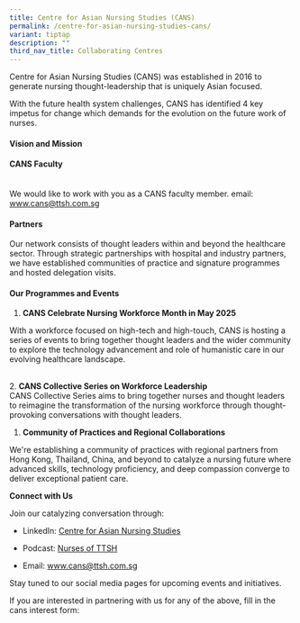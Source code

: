 ```yaml
---
title: Centre for Asian Nursing Studies (CANS)
permalink: /centre-for-asian-nursing-studies-cans/
variant: tiptap
description: ""
third_nav_title: Collaborating Centres
---
```

<p>Centre for Asian Nursing Studies (CANS) was established in 2016 to generate
nursing thought-leadership that is uniquely Asian focused.&nbsp;</p>
<p>With the future health system challenges, CANS has identified 4 key impetus
for change which demands for the evolution on the future work of nurses.</p>
<h4><strong>Vision and Mission</strong></h4>
<p></p>
<h4><strong>CANS Faculty</strong></h4>
<p>
<br>We would like to work with you as a CANS faculty member. email: <a href="http://www.cans@ttsh.com.sg" rel="noopener noreferrer nofollow" target="_blank"><u>www.cans@ttsh.com.sg</u></a>
</p>
<h4><strong>Partners</strong></h4>
<p>Our network consists of thought leaders within and beyond the healthcare
sector. Through strategic partnerships with hospital and industry partners,
we have established communities of practice and signature programmes and
hosted delegation visits.</p>
<p></p>
<p></p>
<h4><strong>Our Programmes and Events</strong></h4>
<ol>
<li>
<p><strong>CANS Celebrate Nursing Workforce Month in May 2025</strong>
</p>
</li>
</ol>
<p>With a workforce focused on high-tech and high-touch, CANS is hosting
a series of events to bring together thought leaders and the wider community
to explore the technology advancement and role of humanistic care in our
evolving healthcare landscape.</p>
<p>
<br>2. <strong>CANS Collective Series on Workforce Leadership</strong>
<br>CANS Collective Series aims to bring together nurses and thought leaders
to reimagine the transformation of the nursing workforce through thought-provoking
conversations with thought leaders.</p>
<ol>
<li>
<p><strong>Community of Practices and Regional Collaborations</strong>
</p>
</li>
</ol>
<p>We're establishing a community of practices with regional partners from
Hong Kong, Thailand, China, and beyond to catalyze a nursing future where
advanced skills, technology proficiency, and deep compassion converge to
deliver exceptional patient care.&nbsp;</p>
<p><strong>Connect with Us</strong>
</p>
<p>Join our catalyzing conversation through:</p>
<ul>
<li>
<p>LinkedIn: <a href="https://www.linkedin.com/company/canssingapore/" rel="noopener noreferrer nofollow" target="_blank"><u>Centre for Asian Nursing Studies</u></a>&nbsp;</p>
</li>
<li>
<p>Podcast: <a rel="noopener noreferrer nofollow" target="_blank"><u>Nurses of TTSH</u></a>
</p>
</li>
<li>
<p>Email: <a href="https://www.linkedin.com/company/canssingapore/" rel="noopener noreferrer nofollow" target="_blank"><u>www.cans@ttsh.com.sg</u></a>&nbsp;</p>
</li>
</ul>
<p>Stay tuned to our social media pages for upcoming events and initiatives.</p>
<p></p>
<p>If you are interested in partnering with us for any of the above, fill
in the cans interest form:
<br>
<br>
</p>
<p>
<br>
</p>
<p>
<br>
</p>
<p></p>
<p>
<br>
</p>
<p>
<br>
</p>